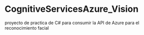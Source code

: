 # CognitiveServicesAzure_Vision
proyecto de practica de C# para consumir la API de Azure para el reconocimiento facial
